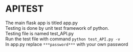 # APITEST
The main flask app is titled app.py  
Testing is done by unit test framework of python.  
Testing file is named test_API.py  
Run the test file with command `python test_API.py -v`  
In app.py replace `***password***` with your own password  

